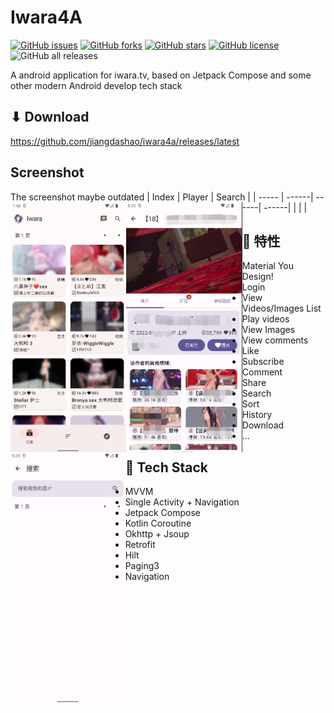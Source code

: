 # Iwara4A
[![GitHub issues](https://img.shields.io/github/issues/jiangdashao/iwara4a)](https://github.com/jiangdashao/iwara4a/issues)
[![GitHub forks](https://img.shields.io/github/forks/jiangdashao/iwara4a)](https://github.com/jiangdashao/iwara4a/network)
[![GitHub stars](https://img.shields.io/github/stars/jiangdashao/iwara4a)](https://github.com/jiangdashao/iwara4a/stargazers)
[![GitHub license](https://img.shields.io/github/license/jiangdashao/iwara4a)](https://github.com/jiangdashao/iwara4a)
![GitHub all releases](https://img.shields.io/github/downloads/jiangdashao/iwara4a/total)

A android application for iwara.tv, based on Jetpack Compose and some other modern Android develop tech stack

## ⬇ Download
https://github.com/jiangdashao/iwara4a/releases/latest

## Screenshot
The screenshot maybe outdated
| Index | Player | Search |
| ----- | ------| ------| ------|
| <img src="../index.png" align="left" height="400">| <img src="../play.png" align="left" height="400">| <img src="../search.png" align="left" height="400">

## 🚩 特性
* Material You Design!
* Login
* View Videos/Images List
* Play videos
* View Images
* View comments
* Like
* Subscribe
* Comment
* Share
* Search
* Sort
* History
* Download
* ...

## 🎨 Tech Stack
* MVVM 
* Single Activity + Navigation
* Jetpack Compose 
* Kotlin Coroutine
* Okhttp + Jsoup
* Retrofit
* Hilt 
* Paging3
* Navigation